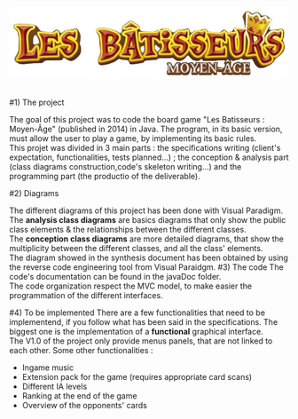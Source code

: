 ![image info](./Project_files/data/images/logo_transp.png)


<br>
#1) The project

The goal of this project was to code the board game "Les Batisseurs : Moyen-Âge" (published in 2014) in Java.
The program, in its basic version, must allow the user to play a game, by implementing its basic rules.
<br>This projet was divided in 3 main parts : the specifications writing (client's expectation, functionalities, tests planned...) ; the conception & analysis part (class diagrams construction,code's skeleton writing...) and the programming part (the productio of  the deliverable).

#2) Diagrams

The different diagrams of this project has been done with Visual Paradigm.
<br>The **analysis class diagrams** are basics diagrams that only show the public class elements & the relationships between the different classes.
<br>The **conception class diagrams** are more detailed diagrams, that show the multiplicity between the different classes, and all the class' elements.
<br>The diagram showed in the synthesis document has been obtained by using the reverse code engineering tool from Visual Paraidgm.
#3) The code
The code's documentation can be found in the javaDoc folder.
<br>The code organization respect the MVC model, to make easier the programmation of the different interfaces.

#4) To be implemented
There are a few functionalities that need to be implementend, if you follow what has been said in the specifications.
The biggest one is the implementation of a **functional** graphical interface. <br>The V1.0 of the project only provide menus panels, that are not linked to each other.
Some other functionalities :

+ Ingame music
+ Extension pack for the game (requires appropriate card scans)
+ Different IA levels
+ Ranking at the end of the game
+ Overview of the opponents' cards